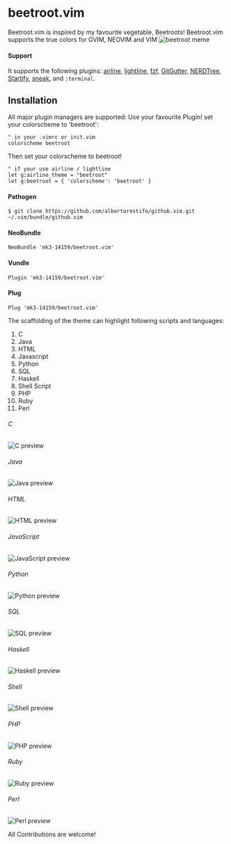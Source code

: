 # beetroot.vim

Beetroot.vim is inspired by my favourite vegetable, Beetroots!
Beetroot.vim supports the true colors for GVIM, NEOVIM and VIM
![beetroot meme]()

#### Support

It supports the following plugins:
[airline](https://github.com/vim-airline/vim-airline),
[lightline](https://github.com/vim-airline/lightline),
[fzf](https://github.com/junegunn/fzf),
[GitGutter](https://github.com/airblade/vim-gitgutter),
[NERDTree](https://github.com/scrooloose/nerdtree),
[Startify](https://github.com/mhinz/vim-startify),
[sneak](https://github.com/justinmk/vim-sneak),
and `:terminal`.

## Installation
All major plugin managers are supported:
Use your favourite Plugin!
set your colorscheme to 'beetroot':

```viml
" in your .vimrc or init.vim
colorscheme beetroot
```

Then set your colorscheme to beetroot!

```viml
" if your use airline / lightline
let g:airline_theme = "beetroot"
let g:beetroot = { 'colorscheme': 'beetroot' }
```
#### Pathogen

```
$ git clone https://github.com/albertorestifo/github.vim.git ~/.vim/bundle/github.vim
```

#### NeoBundle

```
NeoBundle 'mk3-14159/beetroot.vim'
```

#### Vundle

```
Plugin 'mk3-14159/beetroot.vim'
```

#### Plug

```
Plug 'mk3-14159/beetroot.vim'
```
The scaffolding of the theme can highlight following scripts and languages:

1) C
2) Java
3) HTML
4) Javascript
5) Python
6) SQL
7) Haskell
8) Shell Script
9) PHP
10) Ruby
11) Perl

###### C
![C preview](https://github.com/mk3-14159/beetroot.vim/blob/master/assets/beetroot_c.png)
###### Java
![Java preview](https://github.com/mk3-14159/beetroot.vim/blob/master/assets/beetroot_java.png)
###### HTML
![HTML preview](https://github.com/mk3-14159/beetroot.vim/blob/master/assets/beetroot_html.png)
###### JavaScript
![JavaScript preview](https://github.com/mk3-14159/beetroot.vim/blob/master/assets/beetroot_js.png)
###### Python
![Python preview](https://github.com/mk3-14159/beetroot.vim/blob/master/assets/beetroot_py.png)
###### SQL
![SQL preview](https://github.com/mk3-14159/beetroot.vim/blob/master/assets/beetroot_sql.png)
###### Haskell
![Haskell preview](https://github.com/mk3-14159/beetroot.vim/blob/master/assets/beetroot_hs.png)
###### Shell 
![Shell preview](https://github.com/mk3-14159/beetroot.vim/blob/master/assets/beetroot_sh.png)
###### PHP
![PHP preview](https://github.com/mk3-14159/beetroot.vim/blob/master/assets/beetroot_php.png)
###### Ruby
![Ruby preview](https://github.com/mk3-14159/beetroot.vim/blob/master/assets/beetroot_rb.png)
###### Perl
![Perl preview](https://github.com/mk3-14159/beetroot.vim/blob/master/assets/beetroot_pl.png)

All Contributions are welcome!

